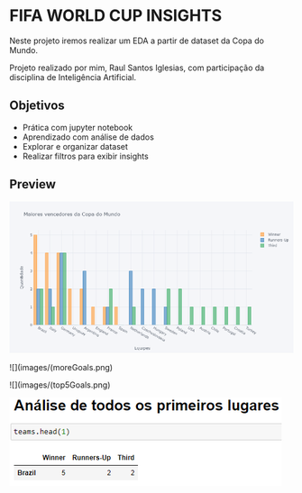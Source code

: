 
# FIFA WORLD CUP INSIGHTS

Neste projeto iremos realizar um EDA a partir de dataset da Copa do Mundo.

Projeto realizado por mim, Raul Santos Iglesias, com participação da disciplina de Inteligência Artificial. 


## Objetivos

- Prática com jupyter notebook
- Aprendizado com análise de dados
- Explorar e organizar dataset
- Realizar filtros para exibir insights


## Preview

![](images/moreWin.png)

![](images/(moreGoals.png)

![](images/(top5Goals.png)

![](images/top1.png)